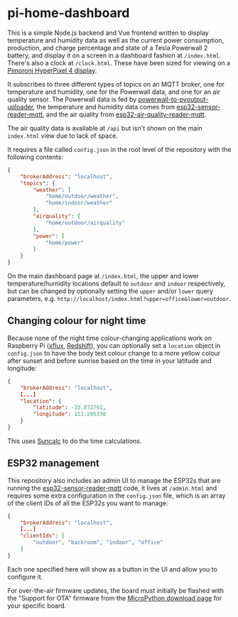 # pi-home-dashboard

This is a simple Node.js backend and Vue frontend written to display temperature and humidity data as well as the current power consumption, production, and charge percentage and state of a Tesla Powerwall 2 battery, and display it on a screen in a dashboard fashion at `/index.html`. There's also a clock at `/clock.html`. These have been sized for viewing on a [Pimoroni HyperPixel 4 display](https://shop.pimoroni.com/products/hyperpixel-4?variant=12569539706963).

It subscribes to three different types of topics on an MQTT broker, one for temperature and humidity, one for the Powerwall data, and one for an air quality sensor. The Powerwall data is fed by [powerwall-to-pvoutput-uploader](https://github.com/VirtualWolf/powerwall-to-pvoutput-uploader), the temperature and humidity data comes from [esp32-sensor-reader-mqtt](https://github.com/VirtualWolf/esp32-sensor-reader-mqtt), and the air quality from [esp32-air-quality-reader-mqtt](https://github.com/VirtualWolf/esp32-air-quality-reader-mqtt).

The air quality data is available at `/api` but isn't shown on the main `index.html` view due to lack of space.

It requires a file called `config.json` in the root level of the repository with the following contents:

```json
{
    "brokerAddress": "localhost",
    "topics": {
        "weather": [
            "home/outdoor/weather",
            "home/indoor/weather"
        ],
        "airquality": [
            "home/outdoor/airquality"
        ],
        "power": [
            "home/power"
        ]
    }
}
```

On the main dashboard page at `/index.html`, the upper and lower temperature/humidity locations default to `outdoor` and `indoor` respectively, but can be changed by optionally setting the `upper` and/or `lower` query parameters, e.g. `http://localhost/index.html?upper=office&lower=outdoor`.

## Changing colour for night time
Because none of the night time colour-changing applications work on Raspberry Pi ([xflux](https://justgetflux.com/linux.html), [Redshift](https://github.com/jonls/redshift)), you can optionally set a `location` object in `config.json` to have the body text colour change to a more yellow colour after sunset and before sunrise based on the time in your latitude and longitude:

```json
{
    "brokerAddress": "localhost",
    [...]
    "location": {
        "latitude": -33.872761,
        "longitude": 151.205338
    }
}
```

This uses [Suncalc](https://github.com/mourner/suncalc) to do the time calculations.

## ESP32 management
This repository also includes an admin UI to manage the ESP32s that are running the [esp32-sensor-reader-mqtt](https://github.com/VirtualWolf/esp32-sensor-reader-mqtt) code, it lives at `/admin.html` and requires some extra configuration in the `config.json` file, which is an array of the client IDs of all the ESP32s you want to manage:

```json
{
    "brokerAddress": "localhost",
    [...]
    "clientIds": [
        "outdoor", "backroom", "indoor", "office"
    ]
}
```

Each one specified here will show as a button in the UI and allow you to configure it.

For over-the-air firmware updates, the board must initially be flashed with the "Support for OTA" firmware from the [MicroPython download page](https://micropython.org/download/) for your specific board.
